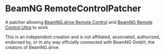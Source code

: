 # BeamNG RemoteControlPatcher
A patcher allowing [BeamNG.drive Remote Control](https://github.com/BeamNG/remotecontrol) and [BeamNG Remote Control Ultra](https://github.com/BitcoderCZ/BeamNG_RemoteControlUltra) to work

This is an independent creation and is not affiliated, associated, authorized, endorsed by, or in any way officially connected with BeamNG GmbH, the creators of BeamNG.drive
